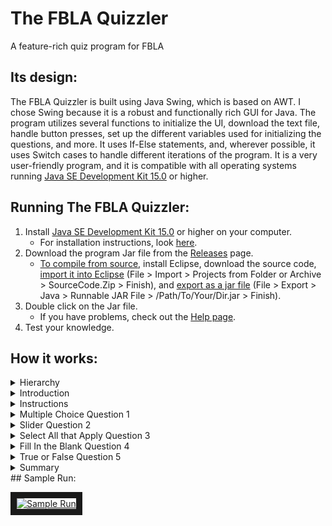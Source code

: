 # The FBLA Quizzler
A feature-rich quiz program for FBLA

## Its design:
The FBLA Quizzler is built using Java Swing, which is based on AWT. I chose Swing because it is a robust and functionally rich GUI for Java. The program utilizes several functions to initialize the UI, download the text file, handle button presses, set up the different variables used for initializing the questions, and more. It uses If-Else statements, and, wherever possible, it uses Switch cases to handle different iterations of the program. It is a very user-friendly program, and it is compatible with all operating systems running [Java SE Development Kit 15.0](https://www.oracle.com/java/technologies/javase-jdk15-downloads.html) or higher. 

## Running The FBLA Quizzler:
1. Install [Java SE Development Kit 15.0](https://www.oracle.com/java/technologies/javase-jdk15-downloads.html) or higher on your computer.
    - For installation instructions, look [here](https://docs.oracle.com/en/java/javase/15/install/overview-jdk-installation.html#GUID-8677A77F-231A-40F7-98B9-1FD0B48C346A). 
2. Download the program Jar file from the [Releases](https://github.com/Vishram1123/The-FBLA-Quizzler/releases/) page.
    - [To compile from source](https://youtube.com/playlist?list=PLBeYt0c7_kTdrO5ENnhuxAklMGseWpxVN), install Eclipse, download the source code, [import it into Eclipse](https://youtu.be/0u_8twbyNjY) (File > Import > Projects from Folder or Archive > SourceCode.Zip > Finish), and [export as a jar file](https://youtu.be/U6C-e1QgWNU) (File > Export > Java > Runnable JAR File > /Path/To/Your/Dir.jar > Finish).
3. Double click on the Jar file. 
    - If you have problems, check out the [Help page](https://github.com/Vishram1123/The-FBLA-Quizzler/blob/main/Help.md).
4. Test your knowledge.

## How it works:
<details>
<summary>Hierarchy</summary>
<br>
<img src="https://github.com/Vishram1123/The-FBLA-Quizzler/blob/main/Resources%20(README.md%20and%20Help.md)/Slideshow/Hierarchy.png?raw=true">
</details>
<details>
<summary>Introduction</summary>
<br>
<img src="https://github.com/Vishram1123/The-FBLA-Quizzler/blob/main/Resources%20(README.md%20and%20Help.md)/Slideshow/Introduction.png?raw=true">
</details>
<details>
<summary>Instructions</summary>
<br>
<img src="https://github.com/Vishram1123/The-FBLA-Quizzler/blob/main/Resources%20(README.md%20and%20Help.md)/Slideshow/Instructions.png?raw=true">
</details>
<details>
<summary>Multiple Choice Question 1</summary>
<br>
<img src="https://github.com/Vishram1123/The-FBLA-Quizzler/blob/main/Resources%20(README.md%20and%20Help.md)/Slideshow/Multiple%20Choice%20Q1.png?raw=true">
</details>
<details>
<summary>Slider Question 2</summary>
<br>
<img src="https://github.com/Vishram1123/The-FBLA-Quizzler/blob/main/Resources%20(README.md%20and%20Help.md)/Slideshow/Slider%20Q2.png?raw=true">
</details>
<details>
<summary>Select All that Apply Question 3</summary>
<br>
<img src="https://github.com/Vishram1123/The-FBLA-Quizzler/blob/main/Resources%20(README.md%20and%20Help.md)/Slideshow/Select%20All%20that%20Apply%20Q3.png?raw=true">
</details>
<details>
<summary>Fill In the Blank Question 4</summary>
<br>
<img src="https://github.com/Vishram1123/The-FBLA-Quizzler/blob/main/Resources%20(README.md%20and%20Help.md)/Slideshow/Fill%20In%20the%20Blank%20Q4.png?raw=true">
</details>
<details>
<summary>True or False Question 5</summary>
<br>
<img src="https://github.com/Vishram1123/The-FBLA-Quizzler/blob/main/Resources%20(README.md%20and%20Help.md)/Slideshow/True%20or%20False%20Q5.png?raw=true">
</details>
<details>
<summary>Summary</summary>
<br>
<img src="https://github.com/Vishram1123/The-FBLA-Quizzler/blob/main/Resources%20(README.md%20and%20Help.md)/Slideshow/Results.png?raw=true">
</details>
## Sample Run:

<a href="http://www.youtube.com/watch?feature=player_embedded&v=f37uNpPXhSI
" target="_blank"><img src="http://img.youtube.com/vi/f37uNpPXhSI/0.jpg" 
alt="Sample Run" width="240" height="180" border="10" /></a>
